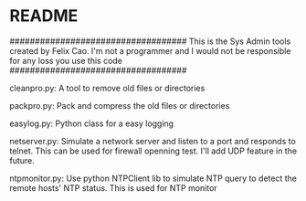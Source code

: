 # README

###################################
This is the Sys Admin tools created by Felix Cao.
I'm not a programmer and I would not be responsible for any loss you use this code
###################################

cleanpro.py: 
  A tool to remove old files or directories

packpro.py: 
  Pack and compress the old files or directories

easylog.py:
  Python class for a easy logging
  
netserver.py: 
  Simulate a network server and listen to a port and responds to telnet.
  This can be used for firewall openning test. I'll add UDP feature in the future.
        
ntpmonitor.py:
  Use python NTPClient lib to simulate NTP query to detect the remote hosts' 
  NTP status. This is used for NTP monitor
